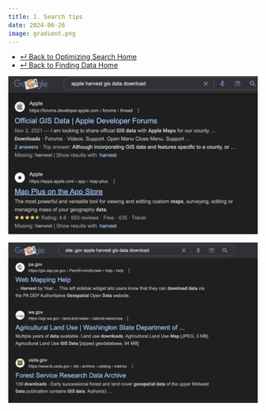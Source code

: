 ```yaml
---
title: 1. Search tips
date: 2024-06-26
image: gradient.png
---
```


- [↵ Back to Optimizing Search Home](/resources/finding-data/optimizing-search/)
- [↵ Back to Finding Data Home](/resources/finding-data/)

![](media/apple2.png)


![](media/apple1.png)

